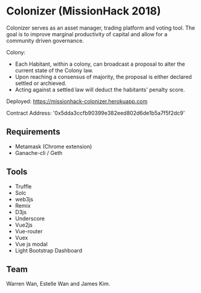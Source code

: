 # Colonizer (MissionHack 2018)

Colonizer serves as an asset manager, trading platform and voting tool.
The goal is to improve marginal productivity of capital and allow for a community driven governance.

Colony:

- Each Habitant, within a colony, can broadcast a proposal to alter the current state of the Colony law.
- Upon reaching a consensus of majority, the proposal is either declared settled or archieved.
- Acting against a settled law will deduct the habitants' penalty score.

Deployed: https://missionhack-colonizer.herokuapp.com

Contract Address: '0x5dda3ccfb90399e382eed802d6de1b5a7f5f2dc9'

## Requirements

- Metamask (Chrome extension)
- Ganache-cli / Geth

## Tools

- Truffle
- Solc
- web3js
- Remix
- D3js
- Underscore
- Vue2js
- Vue-router
- Vuex
- Vue js modal
- Light Bootstrap Dashboard

## Team

Warren Wan, Estelle Wan and James Kim.
